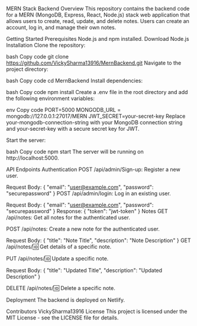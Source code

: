 MERN Stack Backend
Overview
This repository contains the backend code for a MERN (MongoDB, Express, React, Node.js) stack web application that allows users to create, read, update, and delete notes. Users can create an account, log in, and manage their own notes.

Getting Started
Prerequisites
Node.js and npm installed. Download Node.js
Installation
Clone the repository:

bash
Copy code
git clone https://github.com/VickySharma13916/MernBackend.git
Navigate to the project directory:

bash
Copy code
cd MernBackend
Install dependencies:

bash
Copy code
npm install
Create a .env file in the root directory and add the following environment variables:

env
Copy code
PORT=5000
MONGODB_URL = mongodb://127.0.0.1:27017/MERN
JWT_SECRET=your-secret-key
Replace your-mongodb-connection-string with your MongoDB connection string and your-secret-key with a secure secret key for JWT.

Start the server:

bash
Copy code
npm start
The server will be running on http://localhost:5000.

API Endpoints
Authentication
POST /api/admin/Sign-up: Register a new user.

Request Body: { "email": "user@example.com", "password": "securepassword" }
POST /api/admin/login: Log in an existing user.

Request Body: { "email": "user@example.com", "password": "securepassword" }
Response: { "token": "jwt-token" }
Notes
GET /api/notes: Get all notes for the authenticated user.

POST /api/notes: Create a new note for the authenticated user.

Request Body: { "title": "Note Title", "description": "Note Description" }
GET /api/notes/:id: Get details of a specific note.

PUT /api/notes/:id: Update a specific note.

Request Body: { "title": "Updated Title", "description": "Updated Description" }

DELETE /api/notes/:id: Delete a specific note.

Deployment
The backend is deployed on Netlify.

Contributors
VickySharma13916
License
This project is licensed under the MIT License - see the LICENSE file for details.
